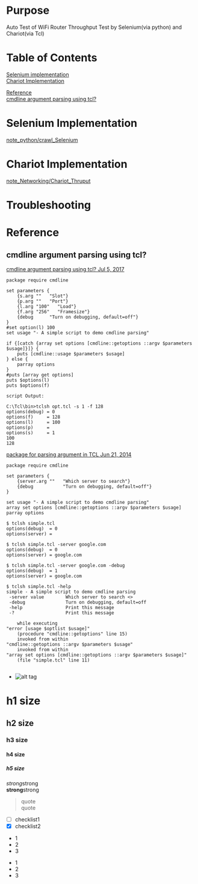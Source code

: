 # Purpose
Auto Test of WiFi Router Throughput Test by Selenium(via python) and Chariot(via Tcl)

# Table of Contents  
[Selenium implementation](#selenium-implementation)  
[Chariot Implementation](#chariot-implementation)  

[Reference](#reference)  
[cmdline argument parsing using tcl?](#cmdline-argument-parsing-using-tcl)  

# Selenium Implementation
[note_python/crawl_Selenium](https://github.com/philip-shen/note_python/tree/master/crawl_Selenium#system)  

# Chariot Implementation  
[note_Networking/Chariot_Thruput](https://github.com/philip-shen/note_Networking/tree/master/Chariot_Thruput)  

# Troubleshooting


# Reference
## cmdline argument parsing using tcl?  
[cmdline argument parsing using tcl? Jul 5, 2017](https://stackoverflow.com/questions/44917037/cmdline-argument-parsing-using-tcl)  

```
package require cmdline

set parameters {
    {s.arg ""   "Slot"}
    {p.arg ""   "Port"}
    {l.arg "100"   "Load"}
    {f.arg "256"   "Framesize"}
    {debug      "Turn on debugging, default=off"}
}
#set option(l) 100
set usage "- A simple script to demo cmdline parsing"

if {[catch {array set options [cmdline::getoptions ::argv $parameters $usage]}]} {
    puts [cmdline::usage $parameters $usage]
} else {
    parray options
}
#puts [array get options]
puts $options(l)
puts $options(f)
```
```
script Output:

C:\Tcl\bin>tclsh opt.tcl -s 1 -f 128
options(debug) = 0
options(f)     = 128
options(l)     = 100
options(p)     =
options(s)     = 1
100
128
```
[package for parsing argument in TCL Jun 21, 2014](https://stackoverflow.com/questions/24341141/package-for-parsing-argument-in-tcl)  
```
package require cmdline

set parameters {
    {server.arg ""   "Which server to search"}
    {debug           "Turn on debugging, default=off"}
}

set usage "- A simple script to demo cmdline parsing"
array set options [cmdline::getoptions ::argv $parameters $usage]
parray options
```
```
$ tclsh simple.tcl 
options(debug)  = 0
options(server) = 

$ tclsh simple.tcl -server google.com
options(debug)  = 0
options(server) = google.com

$ tclsh simple.tcl -server google.com -debug
options(debug)  = 1
options(server) = google.com

$ tclsh simple.tcl -help
simple - A simple script to demo cmdline parsing
 -server value        Which server to search <>
 -debug               Turn on debugging, default=off
 -help                Print this message
 -?                   Print this message

    while executing
"error [usage $optlist $usage]"
    (procedure "cmdline::getoptions" line 15)
    invoked from within
"cmdline::getoptions ::argv $parameters $usage"
    invoked from within
"array set options [cmdline::getoptions ::argv $parameters $usage]"
    (file "simple.tcl" line 11)
```


```

```
* []()
![alt tag]()

# h1 size

## h2 size

### h3 size

#### h4 size

##### h5 size

*strong*strong  
**strong**strong  

> quote  
> quote

- [ ] checklist1
- [x] checklist2

* 1
* 2
* 3

- 1
- 2
- 3
